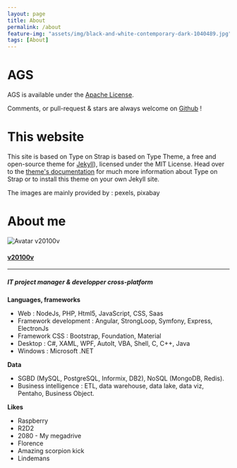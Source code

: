 ```yaml
---
layout: page
title: About
permalink: /about
feature-img: "assets/img/black-and-white-contemporary-dark-1040489.jpg"
tags: [About]
---
```


<div class="container">
  
  <h1 class="text-center">AGS</h1>
  <p>AGS is available under the <a href="https://github.com/v20100v/autoit-gui-skeleton/blob/master/LICENSE.md">Apache License</a>.</p>
  <p>Comments, or pull-request & stars are always welcome on <a href="https://github.com/v20100v/autoit-gui-skeleton/">Github</a> !</p>
  
  <h1 class="text-center">This website</h1>
  <p>This site is based on Type on Strap is based on Type Theme, a free and open-source theme for <a href="http://jekyllrb.com/">Jekyll</a>), licensed under the MIT License. Head over to the <a href="https://github.io/sylhare/Type-on-Strap">theme's documentation</a> for much more information about Type on Strap or to install this theme on your own Jekyll site.</p>
  <p>The images are mainly provided by : pexels, pixabay</p>

  <h1 class="text-center">About me</h1>
  <div class="row about">
    <div class="col-sm-2 col-xl-3"></div>
    <div class="col-sm-8 col-xl-6">
      <div class="card rounded">
        <img class="card-img-top" src="assets/img/0608ed-lunettes.jpg" alt="Avatar v20100v">     
        <div class="card-body">
          <h4 class="card-title mt-0 mb-0 pt-0 pb-0">
            <a data-toggle="collapse" href="#collapseCard" aria-expanded="false" aria-controls="collapseCard">v20100v</a>
            <a data-toggle="collapse" href="#collapseCard" aria-expanded="false" aria-controls="collapseCard" class="float-right"><i class="fas fa-ellipsis-v"></i></a>
          </h4>
          <div class="collapse card-text" id="collapseCard">
            <hr/>
            <h5>IT project manager & developper cross-platform</h5>
            <p class="mt-4 mb-1">
              <b>Languages, frameworks</b>
              <ul>
                <li>Web : NodeJs, PHP, Html5, JavaScript, CSS, Saas</li>
                <li>Framework development : Angular, StrongLoop, Symfony, Express, ElectronJs</li>
                <li>Framework CSS : Bootstrap, Foundation, Material</li>
                <li>Desktop : C#, XAML, WPF, AutoIt, VBA, Shell, C, C++, Java</li>
                <li>Windows : Microsoft .NET</li>
              </ul>
            </p>
            <p class="mt-4 mb-1">
              <b>Data</b>
              <ul>
                <li>SGBD (MySQL, PostgreSQL, Informix, DB2), NoSQL (MongoDB, Redis).</li>
                <li>Business intelligence : ETL, data warehouse, data lake, data viz, Pentaho, Business Object.</li>
              </ul>
            </p>
            <p class="mt-4 mb-1">
              <b>Likes</b>
              <ul>
                <li>Raspberry</li>
                <li>R2D2</li>
                <li>2080 - My megadrive</li>
                <li>Florence</li>
                <li>Amazing scorpion kick</li>
                <li>Lindemans</li>
              </ul>
            </p>
          </div>
        </div>
      </div>
    </div>
    <div class="col-sm-2 col-xl-3"></div>
  </div>
</div> 
